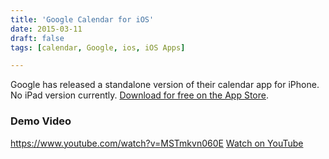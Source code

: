 ```yaml
---
title: 'Google Calendar for iOS'
date: 2015-03-11
draft: false
tags: [calendar, Google, ios, iOS Apps]

---
```


Google has released a standalone version of their calendar app for iPhone. No iPad version currently. [Download for free on the App Store](https://itunes.apple.com/ca/app/google-calendar/id909319292?mt=8&uo=4&at=10l4Ki).

### Demo Video

https://www.youtube.com/watch?v=MSTmkvn060E [Watch on YouTube](https://www.youtube.com/watch?v=MSTmkvn060E)